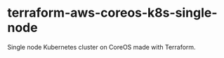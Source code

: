 # terraform-aws-coreos-k8s-single-node
Single node Kubernetes cluster on CoreOS made with Terraform.
